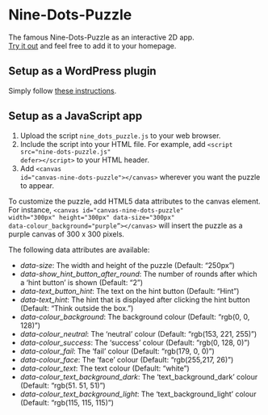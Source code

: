 # Nine-Dots-Puzzle
The famous Nine-Dots-Puzzle as an interactive 2D app.<br />
<a href="http://www2.informatik.uni-freiburg.de/~gebhardl/">Try it out</a> and feel free to add it to your homepage.

## Setup as a WordPress plugin
Simply follow <a href="https://wordpress.org/plugins/nine-dots-puzzle/">these instructions</a>.

## Setup as a JavaScript app
1. Upload the script <code>nine_dots_puzzle.js</code> to your web browser.
2. Include the script into your HTML file. For example, add <code>\<script src="nine-dots-puzzle.js" defer\>\</script\></code> to your HTML header.
3. Add <code>\<canvas id="canvas-nine-dots-puzzle"\>\</canvas\></code> wherever you want the puzzle to appear.

To customize the puzzle, add HTML5 data attributes to the canvas element. For instance, <code>\<canvas id="canvas-nine-dots-puzzle" width="300px" height="300px" data-size="300px" data-colour_background="purple”\>\</canvas\></code> will insert the puzzle as a purple canvas of 300 x 300 pixels.

The following data attributes are available:

- *data-size*: The width and height of the puzzle (Default: “250px”)
- *data-show_hint_button_after_round*: The number of rounds after which a ‘hint button’ is shown (Default: “2”)
- *data-text_button_hint*: The text on the hint button (Default: “Hint”)
- *data-text_hint*: The hint that is displayed after clicking the hint button (Default: “Think outside the box.”)
- *data-colour_background*: The background colour (Default: “rgb(0, 0, 128)”)
- *data-colour_neutral*: The ‘neutral’ colour (Default: “rgb(153, 221, 255)”)
- *data-colour_success*: The ‘success’ colour (Default: “rgb(0, 128, 0)”)
- *data-colour_fail*: The ‘fail’ colour (Default: “rgb(179, 0, 0)”)
- *data-colour_face*: The ‘face’ colour (Default: “rgb(255,217, 26)”)
- *data-colour_text*: The text colour (Default: “white”)
- *data-colour_text_background_dark*: The ‘text_background_dark’ colour (Default: “rgb(51. 51, 51)”)
- *data-colour_text_background_light*: The ‘text_background_light’ colour (Default: “rgb(115, 115, 115)”)
